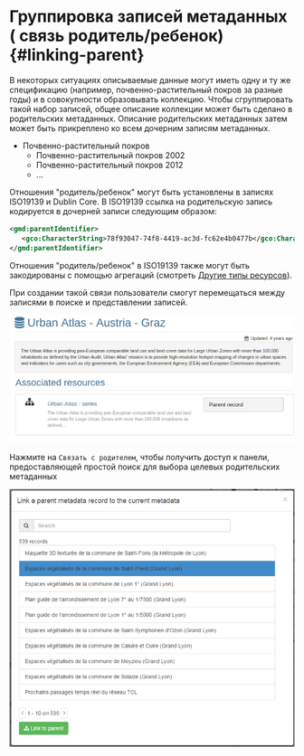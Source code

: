 # Группировка записей метаданных ( связь родитель/ребенок) {#linking-parent}

В некоторых ситуациях описываемые данные могут иметь одну и ту же спецификацию (например, почвенно-растительный покров за разные годы) и в совокупности образовывать коллекцию. Чтобы сгруппировать такой набор записей, общее описание коллекции может быть сделано в родительских метаданных. Описание родительских метаданных затем может быть прикреплено ко всем дочерним записям метаданных.

- Почвенно-растительный покров
    - Почвенно-растительный покров 2002
    - Почвенно-растительный покров 2012
    - \...

Отношения "родитель/ребенок" могут быть установлены в записях ISO19139 и Dublin Core. В ISO19139 ссылка на родительскую запись кодируется в дочерней записи следующим образом:

``` xml
<gmd:parentIdentifier>
   <gco:CharacterString>78f93047-74f8-4419-ac3d-fc62e4b0477b</gco:CharacterString>
</gmd:parentIdentifier>
```

Отношения "родитель/ребенок" в ISO19139 также могут быть закодированы с помощью агрегаций (смотреть [Другие типы ресурсов](linking-others.md)).

При создании такой связи пользователи смогут перемещаться между записями в поиске и представлении записей.

![](img/nav-series.png)

Нажмите на `Связать с родителем`, чтобы получить доступ к панели, предоставляющей простой поиск для выбора целевых родительских метаданных

![](img/parent.png)